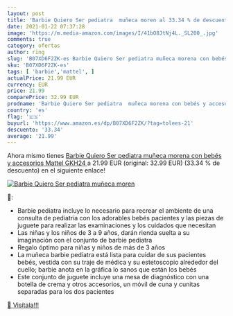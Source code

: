 ```yaml
---
layout: post
title: 'Barbie Quiero Ser pediatra  muñeca moren al 33.34 % de descuento'
date: 2021-01-22 07:37:28
image: 'https://m.media-amazon.com/images/I/41bO8JtNj4L._SL200_.jpg'
comments: true
category: ofertas
author: ring
slug: 'B07XD6F2ZK-es Barbie Quiero Ser pediatra muñeca morena con bebés y...'
sku: 'B07XD6F2ZK-es'
tags: [ 'barbie','mattel', ]
actualPrice: 21.99 EUR
currency: EUR
price: 21.99
comparePrice: 32.99 EUR
prodname: 'Barbie Quiero Ser pediatra  muñeca morena con bebés y accesorios  Mattel GKH24 '
country: 'es'
flag: '🇪🇸'
buyurl: 'https://www.amazon.es/dp/B07XD6F2ZK/?tag=tolees-21'
descuento: '33.34'
average: '21.99'
---
```


Ahora mismo tienes [Barbie Quiero Ser pediatra  muñeca morena con bebés y accesorios  Mattel GKH24 ](https://www.amazon.es/dp/B07XD6F2ZK/?tag=tolees-21) a 21.99 EUR (original: 32.99 EUR) (33.34 %  de descuento) en el siguiente enlace!

[![Barbie Quiero Ser pediatra  muñeca moren](https://m.media-amazon.com/images/I/41bO8JtNj4L._SL200_.jpg)](https://www.amazon.es/dp/B07XD6F2ZK/?tag=tolees-21)

🔎:

- Barbie pediatra incluye lo necesario para recrear el ambiente de una consulta de pediatría con los adorables bebés pacientes y las piezas de juguete para realizar las examinaciones y los cuidados que necesitan
- Las niñas y los niños de 3 a 9 años, darán rienda suelta a su imaginación con el conjunto de barbie pediatra
- Regalo óptimo para niñas y niños de más de 3 años
- La muñeca barbie pediatra está lista para cuidar de sus pacientes bebés, vestida con su traje de médica y su estetoscopio alrededor del cuello; barbie anota en la gráfica lo sanos que están los bebés
- Este conjunto de juguete incluye una mesa de diagnóstico con una botella de crema y otros accesorios, un móvil de cuna y cunitas separadas para los dos pacientes

[🛒 Visítala!!!](https://www.amazon.es/dp/B07XD6F2ZK/?tag=tolees-21)
